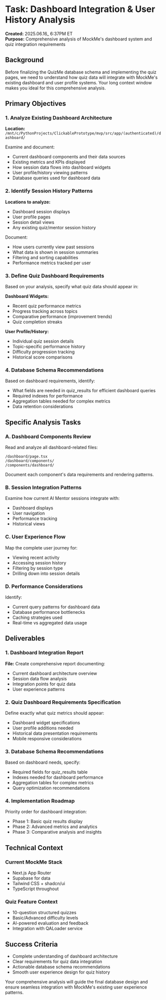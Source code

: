 # Task: Dashboard Integration & User History Analysis

**Created:** 2025.06.16_ 6:37PM ET  
**Purpose:** Comprehensive analysis of MockMe's dashboard system and quiz integration requirements

## Background
Before finalizing the QuizMe database schema and implementing the quiz pages, we need to understand how quiz data will integrate with MockMe's existing dashboard and user profile systems. Your long context window makes you ideal for this comprehensive analysis.

## Primary Objectives

### 1. Analyze Existing Dashboard Architecture
**Location:** `/mnt/c/PythonProjects/ClickablePrototype/mvp/src/app/(authenticated)/dashboard/`

Examine and document:
- Current dashboard components and their data sources
- Existing metrics and KPIs displayed
- How session data flows into dashboard widgets
- User profile/history viewing patterns
- Database queries used for dashboard data

### 2. Identify Session History Patterns
**Locations to analyze:**
- Dashboard session displays
- User profile pages
- Session detail views
- Any existing quiz/mentor session history

Document:
- How users currently view past sessions
- What data is shown in session summaries
- Filtering and sorting capabilities
- Performance metrics tracked per user

### 3. Define Quiz Dashboard Requirements
Based on your analysis, specify what quiz data should appear in:

**Dashboard Widgets:**
- Recent quiz performance metrics
- Progress tracking across topics
- Comparative performance (improvement trends)
- Quiz completion streaks

**User Profile/History:**
- Individual quiz session details
- Topic-specific performance history
- Difficulty progression tracking
- Historical score comparisons

### 4. Database Schema Recommendations
Based on dashboard requirements, identify:
- What fields are needed in quiz_results for efficient dashboard queries
- Required indexes for performance
- Aggregation tables needed for complex metrics
- Data retention considerations

## Specific Analysis Tasks

### A. Dashboard Components Review
Read and analyze all dashboard-related files:
```
/dashboard/page.tsx
/dashboard/components/
/components/dashboard/
```
Document each component's data requirements and rendering patterns.

### B. Session Integration Patterns
Examine how current AI Mentor sessions integrate with:
- Dashboard displays
- User navigation
- Performance tracking
- Historical views

### C. User Experience Flow
Map the complete user journey for:
- Viewing recent activity
- Accessing session history
- Filtering by session type
- Drilling down into session details

### D. Performance Considerations
Identify:
- Current query patterns for dashboard data
- Database performance bottlenecks
- Caching strategies used
- Real-time vs aggregated data usage

## Deliverables

### 1. Dashboard Integration Report
**File:** Create comprehensive report documenting:
- Current dashboard architecture overview
- Session data flow analysis
- Integration points for quiz data
- User experience patterns

### 2. Quiz Dashboard Requirements Specification
Define exactly what quiz metrics should appear:
- Dashboard widget specifications
- User profile additions needed
- Historical data presentation requirements
- Mobile responsive considerations

### 3. Database Schema Recommendations
Based on dashboard needs, specify:
- Required fields for quiz_results table
- Indexes needed for dashboard performance
- Aggregation tables for complex metrics
- Query optimization recommendations

### 4. Implementation Roadmap
Priority order for dashboard integration:
- Phase 1: Basic quiz results display
- Phase 2: Advanced metrics and analytics
- Phase 3: Comparative analysis and insights

## Technical Context

### Current MockMe Stack
- Next.js App Router
- Supabase for data
- Tailwind CSS + shadcn/ui
- TypeScript throughout

### Quiz Feature Context
- 10-question structured quizzes
- Basic/Advanced difficulty levels
- AI-powered evaluation and feedback
- Integration with QALoader service

## Success Criteria
- Complete understanding of dashboard architecture
- Clear requirements for quiz data integration
- Actionable database schema recommendations
- Smooth user experience design for quiz history

Your comprehensive analysis will guide the final database design and ensure seamless integration with MockMe's existing user experience patterns.